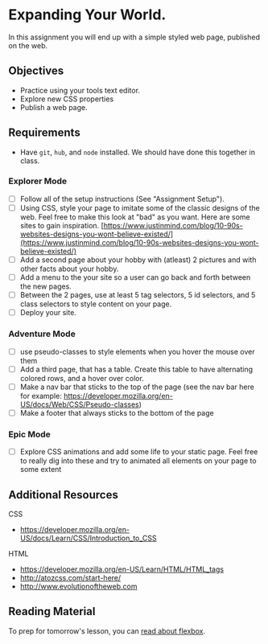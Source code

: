 # Expanding Your World.

In this assignment you will end up with a simple styled web page, published on the web.

## Objectives

* Practice using your tools text editor.
* Explore new CSS properties 
* Publish a web page.

## Requirements

* Have `git`, `hub`, and `node` installed. We should have done this together in class.

### Explorer Mode

* [ ] Follow all of the setup instructions (See "Assignment Setup").
* [ ] Using CSS, style your page to imitate some of the classic designs of the web. Feel free to make this look at "bad" as you want. Here are some sites to gain inspiration. [https://www.justinmind.com/blog/10-90s-websites-designs-you-wont-believe-existed/](https://www.justinmind.com/blog/10-90s-websites-designs-you-wont-believe-existed/)
* [ ] Add a second page about your hobby with (atleast) 2 pictures and with other facts about your hobby. 
* [ ] Add a menu to the your site so a user can go back and forth between the new pages. 
* [ ] Between the 2 pages, use at least 5 tag selectors, 5 id selectors, and 5 class selectors to style content on your page. 
* [ ] Deploy your site.

### Adventure Mode

* [ ] use pseudo-classes to style elements when you hover the mouse over them 
* [ ] Add a third page, that has a table. Create this table to have alternating colored rows, and a hover over color. 
* [ ] Make a nav bar that sticks to the top of the page (see the nav bar here for example: https://developer.mozilla.org/en-US/docs/Web/CSS/Pseudo-classes)
* [ ] Make a footer that always sticks to the bottom of the page

### Epic Mode

* [ ] Explore CSS animations and add some life to your static page. Feel free to really dig into these and try to animated all elements on your page to some extent

## Additional Resources

CSS
* https://developer.mozilla.org/en-US/docs/Learn/CSS/Introduction_to_CSS

HTML
* https://developer.mozilla.org/en-US/Learn/HTML/HTML_tags
* http://atozcss.com/start-here/
* http://www.evolutionoftheweb.com

## Reading Material

To prep for tomorrow's lesson, you can [read about flexbox](https://css-tricks.com/snippets/css/a-guide-to-flexbox/).
